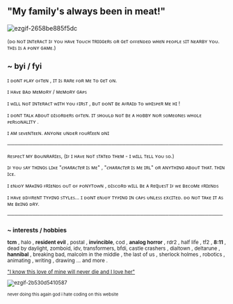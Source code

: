 ## "My family's always been in meat!"

<!--
**dmlitionlvrs/dmlitionlvrs** is a ✨ _special_ ✨ repository because its README.md (this file) appears on your GitHub profile.
-->

![ezgif-2658be885f5dc](https://github.com/user-attachments/assets/8a3c1514-462b-4dd8-87cf-05b795885c6d)


<small>(ᴅᴏ ɴᴏᴛ ɪɴᴛᴇʀᴀᴄᴛ ɪꜰ ʏᴏᴜ ʜᴀᴠᴇ ᴛᴏᴜᴄʜ ᴛʀɪɢɢᴇʀꜱ ᴏʀ ɢᴇᴛ ᴏꜰꜰᴇɴᴅᴇᴅ ᴡʜᴇɴ ᴘᴇᴏᴘʟᴇ ꜱɪᴛ ɴᴇᴀʀʙʏ ʏᴏᴜ. ᴛʜɪꜱ ɪꜱ ᴀ ᴘᴏɴʏ ɢᴀᴍᴇ.)

## ~ byi / fyi

ɪ ᴅᴏɴᴛ ᴘʟᴀʏ ᴏꜰᴛᴇɴ , ɪᴛ ɪꜱ ʀᴀʀᴇ ꜰᴏʀ ᴍᴇ ᴛᴏ ɢᴇᴛ ᴏɴ. 

ɪ ʜᴀᴠᴇ ʙᴀᴅ ᴍᴇᴍᴏʀʏ / ᴍᴇᴍᴏʀʏ ɢᴀᴘꜱ

ɪ ᴡɪʟʟ ɴᴏᴛ ɪɴᴛᴇʀᴀᴄᴛ ᴡɪᴛʜ ʏᴏᴜ ꜰɪʀꜱᴛ , ʙᴜᴛ ᴅᴏɴᴛ ʙᴇ ᴀꜰʀᴀɪᴅ ᴛᴏ ᴡʜɪꜱᴘᴇʀ ᴍᴇ ʜɪ !

ɪ ᴅᴏɴᴛ ᴛᴀʟᴋ ᴀʙᴏᴜᴛ ᴅɪꜱᴏʀᴅᴇʀꜱ ᴏꜰᴛᴇɴ. ɪᴛ ꜱʜᴏᴜʟᴅ ɴᴏᴛ ʙᴇ ᴀ ʜᴏʙʙʏ ɴᴏʀ ꜱᴏᴍᴇᴏɴᴇꜱ ᴡʜᴏʟᴇ ᴘᴇʀꜱᴏɴᴀʟɪᴛʏ .

ɪ ᴀᴍ ꜱᴇᴠᴇɴᴛᴇᴇɴ. ᴀɴʏᴏɴᴇ ᴜɴᴅᴇʀ ꜰᴏᴜʀtᴇᴇɴ ᴅɴɪ

────────────────────────────────────────────────────────────

ʀᴇꜱᴘᴇᴄᴛ ᴍʏ ʙᴏᴜɴʀᴀʀɪᴇꜱ, (ɪꜰ ɪ ʜᴀᴠᴇ ɴᴏᴛ ꜱᴛᴀᴛᴇᴅ ᴛʜᴇᴍ - ɪ ᴡɪʟʟ ᴛᴇʟʟ ʏᴏᴜ ꜱᴏ.)

ɪꜰ ʏᴏᴜ ꜱᴀʏ ᴛʜɪɴɢꜱ ʟɪᴋᴇ "*ᴄʜᴀʀᴀᴄᴛᴇʀ* ɪꜱ ᴍᴇ" , "*ᴄʜᴀʀᴀᴄᴛᴇʀ* ɪꜱ ᴍᴇ ɪʀʟ" ᴏʀ ᴀɴʏᴛʜɪɴɢ ᴀʙᴏᴜᴛ ᴛʜᴀᴛ. ᴛʜɪɴ ɪᴄᴇ.

ɪ ᴇɴᴊᴏʏ ᴍᴀᴋɪɴɢ ꜰʀɪᴇɴᴅꜱ ᴏᴜᴛ ᴏꜰ ᴘᴏɴʏᴛᴏᴡɴ , ᴅɪꜱᴄᴏʀᴅ ᴡɪʟʟ ʙᴇ ᴀ ʀᴇqᴜᴇꜱᴛ ɪꜰ ᴡᴇ ʙᴇᴄᴏᴍᴇ ꜰʀɪᴇɴᴅꜱ

ɪ ʜᴀᴠᴇ ᴅɪꜰꜰʀᴇɴᴛ ᴛʏᴘɪɴɢ ꜱᴛʏʟᴇꜱ... ɪ ᴅᴏɴᴛ ᴇɴᴊᴏʏ ᴛʏᴘɪɴɢ ɪɴ ᴄᴀᴘꜱ ᴜɴʟᴇꜱꜱ ᴇxᴄɪᴛᴇᴅ. ᴅᴏ ɴᴏᴛ ᴛᴀᴋᴇ ɪᴛ ᴀꜱ ᴍᴇ ʙᴇɪɴɢ ᴅʀʏ.

────────────────────────────────────────────────────────────

### ~ interests / hobbies

__tcm__ , halo , __resident evil__ , postal , __invincible__, cod , __analog horror__ , rdr2 , half life , tf2 , __8:11__ , dead by daylight, zomboid, idv, transformers, bfdi, castle crashers , dialtown , deltarune , __hannibal__ , breaking bad, malcolm in the middle , the last of us , sherlock holmes , robotics , animating , writing , drawing ... and more .

["I know this love of mine will never die and I love her"](https://open.spotify.com/track/7x4b0UccXSKBWxWmjcrG2T?si=690f09ba6086409a)

![ezgif-2b530d5410587](https://github.com/user-attachments/assets/c809e941-1638-442a-ba96-3698095ad9a3)

<sub>never doing this again god i hate coding on this website</sub>
